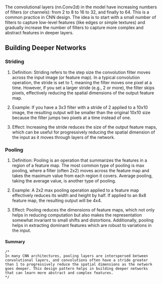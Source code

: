 The convolutional layers (nn.Conv2d) in the model have increasing numbers of filters (or channels): from 2 to 8 to 16 to 32, and finally to 64.
This is a common practice in CNN design. The idea is to start with a small number of filters to capture low-level features (like edges or simple textures) and gradually increase the number of filters to capture more complex and abstract features in deeper layers.

## Building Deeper Networks
### Striding
1. Definition: Striding refers to the step size the convolution filter moves across the input image (or feature map). In a typical convolution operation, the stride is set to 1, meaning the filter moves one pixel at a time. However, if you set a larger stride (e.g., 2 or more), the filter skips pixels, effectively reducing the spatial dimensions of the output feature map.

2. Example: If you have a 3x3 filter with a stride of 2 applied to a 10x10 image, the resulting output will be smaller than the original   10x10 size because the filter jumps two pixels at a time instead of one.

3. Effect: Increasing the stride reduces the size of the output feature maps, which can be useful for progressively reducing the spatial dimension of the input as it moves through layers of the network.

### Pooling
1. Definition: Pooling is an operation that summarizes the features in a region of a feature map. The most common type of pooling is max pooling, where a filter (often 2x2) moves across the feature map and takes the maximum value from each region it covers. Average pooling, taking the average value, is another type of pooling.

2. Example: A 2x2 max pooling operation applied to a feature map effectively reduces its width and height by half. If applied to an 8x8 feature map, the resulting output will be 4x4.

3. Effect: Pooling reduces the dimensions of feature maps, which not only helps in reducing computation but also makes the representation somewhat invariant to small shifts and distortions. Additionally, pooling helps in extracting dominant features which are robust to variations in the input.

#### Summary
```
/*
In many CNN architectures, pooling layers are interspersed between convolutional layers, and convolutions often have a stride greater than 1 to progressively reduce the spatial dimensions as the network goes deeper. This design pattern helps in building deeper networks that can learn more abstract and complex features.
*/
```